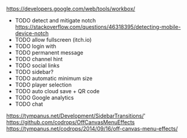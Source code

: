 
https://developers.google.com/web/tools/workbox/


* TODO detect and mitigate notch https://stackoverflow.com/questions/46318395/detecting-mobile-device-notch
* TODO allow fullscreen (itch.io)
* TODO login with
* TODO permanent message
* TODO channel hint
* TODO social links
* TODO sidebar?
* TODO automatic minimum size
* TODO player selection
* TODO auto cloud save + QR code
* TODO Google analytics
* TODO chat


https://tympanus.net/Development/SidebarTransitions/'
https://github.com/codrops/OffCanvasMenuEffects
https://tympanus.net/codrops/2014/09/16/off-canvas-menu-effects/
